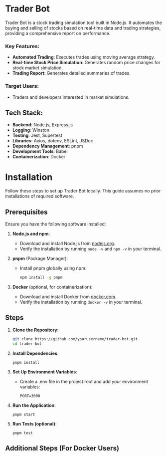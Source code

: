 
# Trader Bot

Trader Bot is a stock trading simulation tool built in Node.js. It automates the buying and selling of stocks based on real-time data and trading strategies, providing a comprehensive report on performance.

### Key Features:
- **Automated Trading**: Executes trades using moving average strategy.
- **Real-time Stock Price Simulation**: Generates random price changes for stock market simulation.
- **Trading Report**: Generates detailed summaries of trades.

### Target Users:
- Traders and developers interested in market simulations.

## Tech Stack:
- **Backend**: Node.js, Express.js
- **Logging**: Winston
- **Testing**: Jest, Supertest
- **Libraries**: Axios, dotenv, ESLint, JSDoc
- **Dependency Management**: pnpm
- **Development Tools**: Babel
- **Containerization**: Docker


# Installation

Follow these steps to set up Trader Bot locally. This guide assumes no prior installations of required software.

## Prerequisites

Ensure you have the following software installed:

1. **Node.js and npm**:
   - Download and install Node.js from [nodejs.org](https://nodejs.org/).
   - Verify the installation by running `node -v` and `npm -v` in your terminal.

2. **pnpm** (Package Manager):
   - Install pnpm globally using npm:
     ```sh
     npm install -g pnpm
     ```

3. **Docker** (optional, for containerization):
   - Download and install Docker from [docker.com](https://www.docker.com/).
   - Verify the installation by running `docker -v` in your terminal.

## Steps

1. **Clone the Repository**:
   ```sh
   git clone https://github.com/yourusername/trader-bot.git
   cd trader-bot
   ```

2. **Install Dependencies**:
   ```
   pnpm install
   ```

3. **Set Up Environment Variables**:
   - Create a .env file in the project root and add your environment variables:
      ```
      PORT=3000
      ```

4. **Run the Application**:
      ```
      pnpm start
      ```

4. **Run Tests (optional)**:
      ```
      pnpm test
      ```

## Additional Steps (For Docker Users)
